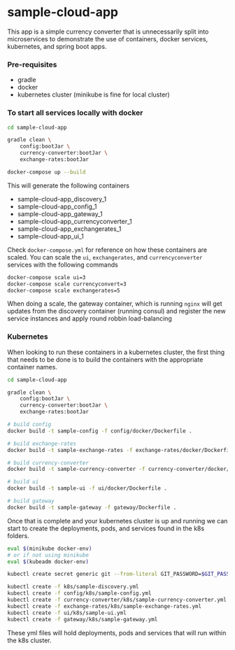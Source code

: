 # sample-cloud-app
This app is a simple currency converter that is unnecessarily split into microservices 
to demonstrate the use of containers, docker services, kubernetes, and spring boot apps.

### Pre-requisites
- gradle
- docker
- kubernetes cluster (minikube is fine for local cluster)

### To start all services locally with docker
```bash
cd sample-cloud-app

gradle clean \
    config:bootJar \
    currency-converter:bootJar \
    exchange-rates:bootJar

docker-compose up --build
```
This will generate the following containers
- sample-cloud-app_discovery_1
- sample-cloud-app_config_1
- sample-cloud-app_gateway_1
- sample-cloud-app_currencyconverter_1
- sample-cloud-app_exchangerates_1
- sample-cloud-app_ui_1


Check `docker-compose.yml` for reference on how these containers are scaled. You can scale the `ui`, `exchangerates`, and `currencyconverter`
services with the following commands
```bash
docker-compose scale ui=3
docker-compose scale currencyconvert=3
docker-compose scale exchangerates=5
```  
When doing a scale, the gateway container, which is running `nginx` will get updates from
the discovery container (running consul) and register the new service instances
and apply round robbin load-balancing

### Kubernetes

When looking to run these containers in a kubernetes cluster, the first thing
that needs to be done is to build the containers with the appropriate container
names.
```bash
cd sample-cloud-app

gradle clean \
    config:bootJar \
    currency-converter:bootJar \
    exchange-rates:bootJar

# build config
docker build -t sample-config -f config/docker/Dockerfile .

# build exchange-rates
docker build -t sample-exchange-rates -f exchange-rates/docker/Dockerfile .

# build currency-converter
docker build -t sample-currency-converter -f currency-converter/docker/Dockerfile .

# build ui
docker build -t sample-ui -f ui/docker/Dockerfile .

# build gateway
docker build -t sample-gateway -f gateway/Dockerfile .
```

Once that is complete and your kubernetes cluster is up and running we can start
to create the deployments, pods, and services found in the k8s folders.
```bash
eval $(minikube docker-env)
# or if not using minikube
eval $(kubeadm docker-env)

kubectl create secret generic git --from-literal GIT_PASSWORD=$GIT_PASSWORD

kubectl create -f k8s/sample-discovery.yml
kubectl create -f config/k8s/sample-config.yml
kubectl create -f currency-converter/k8s/sample-currency-converter.yml
kubectl create -f exchange-rates/k8s/sample-exchange-rates.yml
kubectl create -f ui/k8s/sample-ui.yml
kubectl create -f gateway/k8s/sample-gateway.yml
```
These yml files will hold deployments, pods and services that will run within the 
k8s cluster.